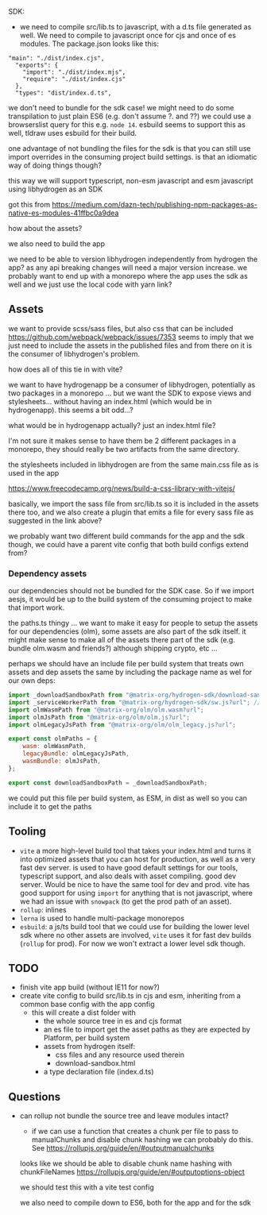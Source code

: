 SDK:

 - we need to compile src/lib.ts to javascript, with a d.ts file generated as well. We need to compile to javascript once for cjs and once of es modules. The package.json looks like this:

```
"main": "./dist/index.cjs",
  "exports": {
    "import": "./dist/index.mjs",
    "require": "./dist/index.cjs"
  },
  "types": "dist/index.d.ts",
```

we don't need to bundle for the sdk case! we might need to do some transpilation to just plain ES6 (e.g. don't assume ?. and ??) we could use a browserslist query for this e.g. `node 14`. esbuild seems to support this as well, tldraw uses esbuild for their build.

one advantage of not bundling the files for the sdk is that you can still use import overrides in the consuming project build settings. is that an idiomatic way of doing things though?




this way we will support typescript, non-esm javascript and esm javascript using libhydrogen as an SDK

got this from https://medium.com/dazn-tech/publishing-npm-packages-as-native-es-modules-41ffbc0a9dea

how about the assets?

we also need to build the app

we need to be able to version libhydrogen independently from hydrogen the app? as any api breaking changes will need a major version increase. we probably want to end up with a monorepo where the app uses the sdk as well and we just use the local code with yarn link?

## Assets

we want to provide scss/sass files, but also css that can be included
https://github.com/webpack/webpack/issues/7353 seems to imply that we just need to include the assets in the published files and from there on it is the consumer of libhydrogen's problem.


how does all of this tie in with vite?


we want to have hydrogenapp be a consumer of libhydrogen, potentially as two packages in a monorepo ... but we want the SDK to expose views and stylesheets... without having an index.html (which would be in hydrogenapp). this seems a bit odd...?

what would be in hydrogenapp actually? just an index.html file?

I'm not sure it makes sense to have them be 2 different packages in a monorepo, they should really be two artifacts from the same directory.

the stylesheets included in libhydrogen are from the same main.css file as is used in the app

https://www.freecodecamp.org/news/build-a-css-library-with-vitejs/

basically, we import the sass file from src/lib.ts so it is included in the assets there too, and we also create a plugin that emits a file for every sass file as suggested in the link above?

we probably want two different build commands for the app and the sdk though, we could have a parent vite config that both build configs extend from?


### Dependency assets
our dependencies should not be bundled for the SDK case. So if we import aesjs, it would be up to the build system of the consuming project to make that import work.

the paths.ts thingy ... we want to make it easy for people to setup the assets for our dependencies (olm), some assets are also part of the sdk itself. it might make sense to make all of the assets there part of the sdk (e.g. bundle olm.wasm and friends?) although shipping crypto, etc ...

perhaps we should have an include file per build system that treats own assets and dep assets the same by including the package name as wel for our own deps:
```js
import _downloadSandboxPath from "@matrix-org/hydrogen-sdk/download-sandbox.html?url";
import _serviceWorkerPath from "@matrix-org/hydrogen-sdk/sw.js?url"; // not yet sure this is the way to do it
import olmWasmPath from "@matrix-org/olm/olm.wasm?url";
import olmJsPath from "@matrix-org/olm/olm.js?url";
import olmLegacyJsPath from "@matrix-org/olm/olm_legacy.js?url";

export const olmPaths = {
    wasm: olmWasmPath,
    legacyBundle: olmLegacyJsPath,
    wasmBundle: olmJsPath,
};

export const downloadSandboxPath = _downloadSandboxPath;
```

we could put this file per build system, as ESM, in dist as well so you can include it to get the paths


## Tooling

 - `vite` a more high-level build tool that takes your index.html and turns it into optimized assets that you can host for production, as well as a very fast dev server. is used to have good default settings for our tools, typescript support, and also deals with asset compiling. good dev server. Would be nice to have the same tool for dev and prod. vite has good support for using `import` for anything that is not javascript, where we had an issue with `snowpack` (to get the prod path of an asset).
 - `rollup`: inlines 
 - `lerna` is used to handle multi-package monorepos
 - `esbuild`: a js/ts build tool that we could use for building the lower level sdk where no other assets are involved, `vite` uses it for fast dev builds (`rollup` for prod). For now we won't extract a lower level sdk though.


## TODO

 - finish vite app build (without IE11 for now?)
 - create vite config to build src/lib.ts in cjs and esm, inheriting from a common base config with the app config
    - this will create a dist folder with
        - the whole source tree in es and cjs format
        - an es file to import get the asset paths as they are expected by Platform, per build system
        - assets from hydrogen itself:
            - css files and any resource used therein
            - download-sandbox.html
        - a type declaration file (index.d.ts)

## Questions
 - can rollup not bundle the source tree and leave modules intact?
    - if we can use a function that creates a chunk per file to pass to manualChunks and disable chunk hashing we can probably do this. See https://rollupjs.org/guide/en/#outputmanualchunks

    looks like we should be able to disable chunk name hashing with chunkFileNames https://rollupjs.org/guide/en/#outputoptions-object


    we should test this with a vite test config
 
    we also need to compile down to ES6, both for the app and for the sdk
